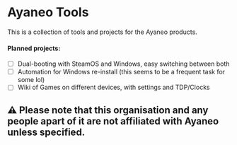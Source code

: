 # Ayaneo Tools

This is a collection of tools and projects for the Ayaneo products.

#### Planned projects:
- [ ] Dual-booting with SteamOS and Windows, easy switching between both
- [ ] Automation for Windows re-install (this seems to be a frequent task for some lol)
- [ ] Wiki of Games on different devices, with settings and TDP/Clocks

## ⚠️ Please note that this organisation and any people apart of it are not affiliated with Ayaneo unless specified.
